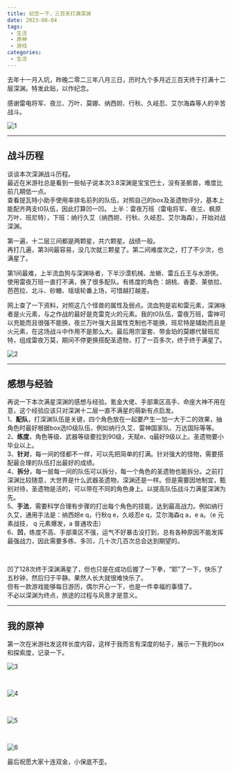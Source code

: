 ```yaml
---
title: 纪念一下，三百天打满深渊
date: 2023-08-04
tags:
 - 生活
 - 原神
 - 游戏
categories:
 - 生活
---
```



去年十一月入坑，昨晚二零二三年八月三日，历时九个多月近三百天终于打满十二层深渊。特发此贴，以作纪念。<br/>

感谢雷电将军、夜兰、万叶、莫娜、纳西妲、行秋、久岐忍、艾尔海森等人的辛苦战斗。<br/>


![1]( https://bitbucket.org/xu12345/document/raw/b9c9ff79ae5cf2827e3d116c347d14cfe7235d5a/imgs/yuanshen/%E6%88%91%E7%9A%84/20230804_300/%E6%B7%B1%E5%A2%83%E8%9E%BA%E6%97%8B%E7%AC%AC%E5%8D%81%E4%BA%8C%E5%B1%82.jpg )

---

## 战斗历程

谈谈本次深渊战斗历程。<br/>
最近在米游社总是看到一些帖子说本次3.8深渊是宝宝巴士，没有圣骸兽，难度比前几期低一点。<br/>
查看提瓦特小助手使用率排名前列的队伍，对照自己的box及圣遗物评分，基本上能配齐两支t0队伍，因此打算凹一凹。
上半：雷夜万班（雷电将军、夜兰、枫原万叶、班尼特），下班：纳行久艾（纳西妲、行秋、久岐忍、艾尔海森），开始对战深渊。<br/>

第一遍，十二层三间都是两颗星，共六颗星。战绩一般。<br/>
再打几遍，第3间最容易，没几次就三颗星了。第二间难度次之，打了不少次，也满星了。<br/>

第1间最难，上半流血狗与深渊咏者，下半沙漠机械、龙蜥、雷丘丘王与水游侠。使用雷夜万班一直打不满，换了很多配队。有练度的角色：胡桃、香菱、莱依拉、芭芭拉、北斗、砂糖、瑶瑶轮番上场，可惜越打越差。<br/>

网上查了一下资料，对照这几个怪兽的属性及弱点。流血狗是岩和雷元素，深渊咏者是火元素，与之作战的最好是克雷克火的元素。我的t0队伍，雷夜万班，雷神可以充能而且很强不能换，夜兰万叶强大且属性克制也不能换，班尼特是辅助而且是火元素，在这场战斗中作用不是那么大。最后用宗室套、带金珀的莫娜代替班尼特，组成雷夜万莫，期间不停更换搭配圣遗物，打了一百多次，终于终于满星了。<br/>

![2]( https://bitbucket.org/xu12345/document/raw/b9c9ff79ae5cf2827e3d116c347d14cfe7235d5a/imgs/yuanshen/%E6%88%91%E7%9A%84/20230804_300/深境螺旋-挑战回顾.jpg )

---

## 感想与经验

再说一下本次满星深渊的感想与经验。氪金大佬、手部乘区高手、命座大神不用在意，这个经验应该只对深渊十二层一直不满星的萌新有点启发。<br/>
1、**配队**，打深渊队伍是关键，四个角色放在一起要产生一加一大于二的效果，抽角色时最好根据box选t0级队伍，例如纳行久艾、雷神国家队、万达国际等等。<br/>
2、**练度**，角色等级、武器等级要拉到90级，天赋e、q最好9级以上。圣遗物要小毕业以上。<br/>
3、**针对**，每一间的怪都不一样，可以先把简单的打满。针对强大的怪物，需要搭配最合理的队伍打出最好的成绩。<br/>
4、**拆分**，每一层每一间的队伍可以拆分，每一个角色的圣遗物也能拆分。之前打深渊比较随意，大世界是什么武器圣遗物，深渊还是一样。但是需要因地制宜，甄别对待，圣遗物是活的，可以带在不同的角色身上。以提高队伍战斗力满星深渊为先。<br/>
5、**手法**，需要科学合理有步骤的打出每个角色的技能，达到最高战力。例如纳行久艾，通用手法是：纳西妲e q，行秋q e，久岐忍e q，艾尔海森q a，e a。（e 元素战技， q 元素爆发，a 普通攻击）<br/>
6、**凹**，练度不高、手部乘区不强，运气不好暴击没打到，总有各种原因不能发挥最强战力，因此需要多练、多凹，几十次几百次总会达到期望的。<br/>

<br/>

凹了128次终于深渊满星了，但也只是在成功后握了一下拳，“耶”了一下，快乐了五秒钟，然后归于平静。果然人长大就很难快乐了。<br/>
但有一款游戏能够每日游历，偶尔开心一下，也是一件幸福的事情了。<br/>
不必以深渊为终点，旅途的过程与风景才是意义。<br/>

---

## 我的原神

第一次在米游社发这样长度内容，这样于我而言有深度的帖子，展示一下我的box和探索度，记录一下。<br/>


![3]( https://bitbucket.org/xu12345/document/raw/b9c9ff79ae5cf2827e3d116c347d14cfe7235d5a/imgs/yuanshen/%E6%88%91%E7%9A%84/20230804_300/万叶20230704.jpg )

<br/>

![4]( https://bitbucket.org/xu12345/document/raw/b9c9ff79ae5cf2827e3d116c347d14cfe7235d5a/imgs/yuanshen/%E6%88%91%E7%9A%84/20230804_300/数据总览20230804.jpg )

<br/>

![5]( https://bitbucket.org/xu12345/document/raw/b9c9ff79ae5cf2827e3d116c347d14cfe7235d5a/imgs/yuanshen/%E6%88%91%E7%9A%84/20230804_300/%E4%B8%96%E7%95%8C%E6%8E%A2%E7%B4%A2.jpg )

<br/>

![6]( https://bitbucket.org/xu12345/document/raw/b9c9ff79ae5cf2827e3d116c347d14cfe7235d5a/imgs/yuanshen/%E6%88%91%E7%9A%84/20230804_300/全部获得角色.jpg )


最后祝愿大家十连双金，小保底不歪。


